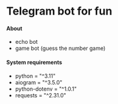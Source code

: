 # Telegram bot for fun

#### About
- echo bot
- game bot (guess the number game)

#### System requirements
- python = "^3.11"
- aiogram = "^3.5.0"
- python-dotenv = "^1.0.1"
- requests = "^2.31.0"
